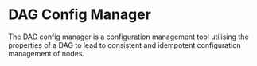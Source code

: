# DAG Config Manager

The DAG config manager is a configuration management tool utilising the properties of a DAG to lead to consistent and idempotent configuration management of nodes. 